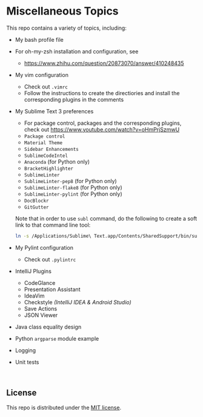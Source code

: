 # Miscellaneous Topics

This repo contains a variety of topics, including:

* My bash profile file

* For oh-my-zsh installation and configuration, see

  * https://www.zhihu.com/question/20873070/answer/410248435

* My vim configuration
  * Check out `.vimrc`
  * Follow the instructions to create the directiories and install the corresponding plugins in the comments

* My Sublime Text 3 preferences
  * For package control, packages and the corresponding plugins, check out https://www.youtube.com/watch?v=oHmPrjSzmwU
  * `Package control`
  * `Material Theme`
  * `Sidebar Enhancements`
  * `SublimeCodeIntel`
  * `Anaconda` (for Python only)
  * `BracketHighlighter`
  * `SublimeLinter`
  * `SublimeLinter-pep8` (for Python only)
  * `SublimeLinter-flake8` (for Python only)
  * `SublimeLinter-pylint` (for Python only)
  * `DocBlockr`
  * `GitGutter`

  Note that in order to use `subl` command, do the following to create a soft link to that command line tool:

  ```bash
  ln -s /Applications/Sublime\ Text.app/Contents/SharedSupport/bin/subl /usr/local/bin/subl
  ```

* My Pylint configuration

  * Check out `.pylintrc`

* IntelliJ Plugins
  * CodeGlance
  * Presentation Assistant
  * IdeaVim
  * Checkstyle   *(IntelliJ IDEA & Android Studio)*
  * Save Actions
  * JSON Viewer

* Java class equality design

* Python `argparse` module example

* Logging

* Unit tests

<br>

## License

 This repo is distributed under the <a href="https://github.com/Ziang-Lu/Miscellaneous/blob/master/LICENSE">MIT license</a>.
